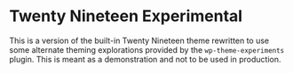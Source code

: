# Twenty Nineteen Experimental

This is a version of the built-in Twenty Nineteen theme rewritten to use some alternate theming explorations provided by the `wp-theme-experiments` plugin. This is meant as a demonstration and not to be used in production.
